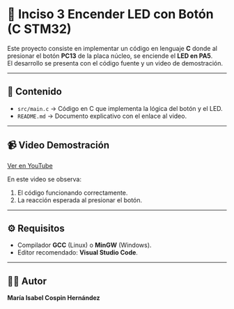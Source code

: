 # 🔹 Inciso 3  Encender LED con Botón (C  STM32)

Este proyecto consiste en implementar un código en lenguaje **C** donde al presionar el botón **PC13** de la placa núcleo, se enciende el **LED en PA5**.  
El desarrollo se presenta con el código fuente y un video de demostración.

---

## 📂 Contenido
- `src/main.c` → Código en C que implementa la lógica del botón y el LED.  
- `README.md` → Documento explicativo con el enlace al video.  

---

## 📹 Video Demostración
[Ver en YouTube](https://youtu.be/cGDdtEr_aRc)  

En este video se observa:  
1. El código funcionando correctamente.  
2. La reacción esperada al presionar el botón.  

---

## ⚙️ Requisitos
- Compilador **GCC** (Linux) o **MinGW** (Windows).  
- Editor recomendado: **Visual Studio Code**.  

---

## 👩‍💻 Autor
**María Isabel Cospin Hernández** 